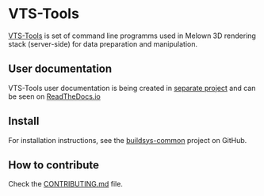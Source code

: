 # VTS-Tools

[VTS-Tools](https://github.com/melown/vts-tools) is set of command line
programms used in Melown 3D rendering stack (server-side) for data preparation
and manipulation.

## User documentation

VTS-Tools user documentation is being created in [separate
project](https://github.com/melown/workshop) and can be seen
on [ReadTheDocs.io](https://melown.readthedocs.io)

## Install

For installation instructions, see the
[buildsys-common](https://github.com/melown/buildsys-common) project on GitHub.

## How to contribute

Check the [CONTRIBUTING.md](CONTRIBUTING.md) file.
